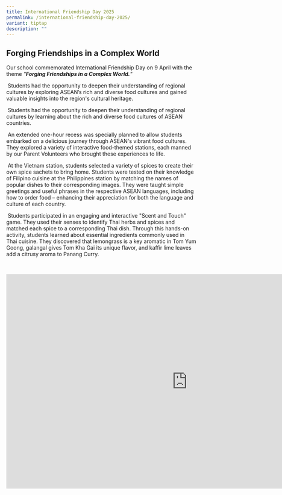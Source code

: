 ```yaml
---
title: International Friendship Day 2025
permalink: /international-friendship-day-2025/
variant: tiptap
description: ""
---
```

<h2>Forging Friendships in a Complex World</h2>
<p>Our school commemorated International Friendship Day on 9 April with the
theme <em>"</em><strong><em>Forging Friendships in a Complex World.</em></strong><em>"</em>
</p>
<p>&nbsp;Students had the opportunity to deepen their understanding of regional
cultures by exploring ASEAN’s rich and diverse food cultures and gained
valuable insights into the region's cultural heritage.</p>
<p>&nbsp;Students had the opportunity to deepen their understanding of regional
cultures by learning about the rich and diverse food cultures of ASEAN
countries.</p>
<p>&nbsp;An extended one-hour recess was specially planned to allow students
embarked on a delicious journey through ASEAN's vibrant food cultures.
They explored a variety of interactive food-themed stations, each manned
by our Parent Volunteers who brought these experiences to life.</p>
<p>&nbsp;At the Vietnam station, students selected a variety of spices to
create their own spice sachets to bring home. Students were tested on their
knowledge of Filipino cuisine at the Philippines station by matching the
names of popular dishes to their corresponding images. They were taught
simple greetings and useful phrases in the respective ASEAN languages,
including how to order food – enhancing their appreciation for both the
language and culture of each country.</p>
<p>&nbsp;Students participated in an engaging and interactive "Scent and
Touch" game. They used their senses to identify Thai herbs and spices and
matched each spice to a corresponding Thai dish. Through this hands-on
activity, students learned about essential ingredients commonly used in
Thai cuisine. They discovered that lemongrass is a key aromatic in Tom
Yum Goong, galangal gives Tom Kha Gai its unique flavor, and kaffir lime
leaves add a citrusy aroma to Panang Curry.</p>
<p>&nbsp;</p>
<div class="iframe-wrapper">
<iframe height="569" width="960" allowfullscreen="true" frameborder="0" src="https://docs.google.com/presentation/d/e/2PACX-1vT7OYRnO-_JnHI-U7OlW3AOBMdheZXF4QqowtTcxm1GOeK4beZAacBQGSsP410LyfrwvYUHpbiBYGmI/embed?start=true&amp;loop=true&amp;delayms=5000"></iframe>
</div>
<p></p>